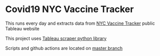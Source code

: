 # Covid19 NYC Vaccine Tracker

This runs every day and extracts data from [NYC Vaccine Tracker](https://public.tableau.com/profile/integrated.data.team#!/vizhome/COVID-19VaccineTrackerDashboard_16153822244270/Dosesadministered) public Tableau website

This project uses [Tableau scraper python library](https://github.com/bertrandmartel/tableau-scraping)

Scripts and github actions are located on [master branch](https://github.com/bertrandmartel/covid19-nyc-vaccine-tracker/tree/master)

